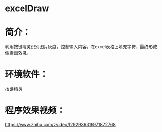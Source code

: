 # excelDraw

# 简介：
利用按键精灵识别图片灰度，控制输入内容，在excel表格上填充字符，最终形成像素画效果。

# 环境软件：
按键精灵

# 程序效果视频：
https://www.zhihu.com/zvideo/1292936319971872768
